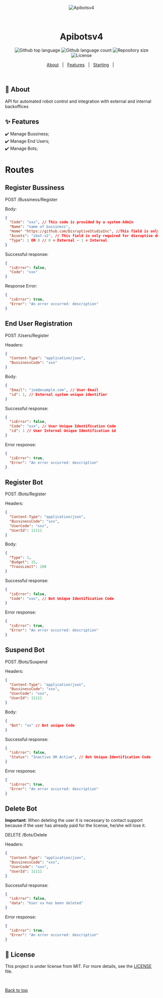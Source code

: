 <div align="center" id="top"> 
  <img src="./.github/app.gif" alt="Apibotsv4" />

  &#xa0;

  <!-- <a href="https://apibotsv4.netlify.app">Demo</a> -->
</div>

<h1 align="center">Apibotsv4</h1>

<p align="center">
  <img alt="Github top language" src="https://img.shields.io/github/languages/top/{{YOUR_GITHUB_USERNAME}}/apibotsv4?color=56BEB8">

  <img alt="Github language count" src="https://img.shields.io/github/languages/count/{{YOUR_GITHUB_USERNAME}}/apibotsv4?color=56BEB8">

  <img alt="Repository size" src="https://img.shields.io/github/repo-size/{{YOUR_GITHUB_USERNAME}}/apibotsv4?color=56BEB8">

  <img alt="License" src="https://img.shields.io/github/license/{{YOUR_GITHUB_USERNAME}}/apibotsv4?color=56BEB8">

  <!-- <img alt="Github issues" src="https://img.shields.io/github/issues/{{YOUR_GITHUB_USERNAME}}/apibotsv4?color=56BEB8" /> -->

  <!-- <img alt="Github forks" src="https://img.shields.io/github/forks/{{YOUR_GITHUB_USERNAME}}/apibotsv4?color=56BEB8" /> -->

  <!-- <img alt="Github stars" src="https://img.shields.io/github/stars/{{YOUR_GITHUB_USERNAME}}/apibotsv4?color=56BEB8" /> -->
</p>

<!-- Status -->

<!-- <h4 align="center"> 
	🚧  Apibotsv4 🚀 Under construction...  🚧
</h4> 

<hr> -->

<p align="center">
  <a href="#dart-about">About</a> &#xa0; | &#xa0; 
  <a href="#sparkles-features">Features</a> &#xa0; | &#xa0;
  <a href="#checkered_flag-starting">Starting</a> &#xa0; | &#xa0;
</p>

<br>

## :dart: About ##

API for automated robot control and integration with external and internal backoffices

## :sparkles: Features ##

:heavy_check_mark: Manage Bussiness;\
:heavy_check_mark: Manage End Users;\
:heavy_check_mark: Manage Bots;


# Routes ##
## Register Bussiness

POST /Bussiness/Register

Body:
```json
{
  "Code": "xxx", // This code is provided by a system Admin
  "Name": "name of bussiness",
  "Home" "https://github.com/DisruptiveStudioInc", //This field is only required for disruptive dependent companies.
  "Assets": "ibot-v2", // This field is only required for disruptive dependent companies.
  "Type": 1 OR 0 // 0 = External - 1 = Internal
}
```

Successful response: 
```json
{
  "isError": false,
  "Code": "xxx"
}
```

Response Error: 
```json
{
  "isError": true,
  "Error": "An error occurred: description"
}
```

## End User Registration
POST /Users/Register

Headers:
```json
{
  "Content-Type": "application/json",
  "BussinessCode": "xxx"
}
```
Body:
```json
{
  "Email": "joe@example.com", // User Email
  "id": 1, // External system unique identifier
}
```
Successful response:
```json
{
  "isError": false,
  "Code": "xxx", // User Unique Identification Code
  "id": 1 // User Internal Unique Identification id
}
```
Error response:
```json
{
  "isError": true,
  "Error": "An error occurred: description"
}
```

## Register Bot
POST /Bots/Register

Headers:
```json
{
  "Content-Type": "application/json",
  "BussinessCode": "xxx",
  "UserCode": "xxx",
  "UserId": 11111
}
```
Body:
```json
{
  "Type": 1,
  "Budget": 15,
  "TransLimit": 100
}
```
Successful response:
```json
{
  "isError": false,
  "Code": "xxx", // Bot Unique Identification Code
}
```
Error response:
```json
{
  "isError": true,
  "Error": "An error occurred: description"
}
```

## Suspend Bot
POST /Bots/Suspend

Headers:
```json
{
  "Content-Type": "application/json",
  "BussinessCode": "xxx",
  "UserCode": "xxx",
  "UserId": 11111
}
```
Body:
```json
{
  "Bot": "xx" // Bot unique Code
}
```
Successful response:
```json
{
  "isError": false,
  "Status": "Inactive OR Active", // Bot Unique Identification Code
}
```
Error response:
```json
{
  "isError": true,
  "Error": "An error occurred: description"
}
```

## Delete Bot
**Important**: When deleting the user it is necessary to contact support because if the user has already paid for the license, he/she will lose it.

DELETE /Bots/Delete

Headers:
```json
{
  "Content-Type": "application/json",
  "BussinessCode": "xxx",
  "UserCode": "xxx",
  "UserId": 11111
}
```
Successful response:
```json
{
  "isError": false,
  "data": "User xx has been deleted"
}
```
Error response:
```json
{
  "isError": true,
  "Error": "An error occurred: description"
}
```

## :memo: License ##

This project is under license from MIT. For more details, see the [LICENSE](LICENSE.md) file.

&#xa0;

<a href="#top">Back to top</a>
